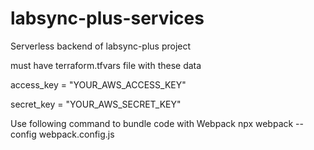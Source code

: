 # labsync-plus-services
Serverless backend of labsync-plus project

must have terraform.tfvars file with these data

access_key = "YOUR_AWS_ACCESS_KEY"

secret_key = "YOUR_AWS_SECRET_KEY"

Use following command to bundle code with Webpack
npx webpack --config webpack.config.js
